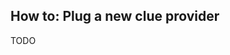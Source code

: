 <!--
SPDX-FileCopyrightText: 2023 Antoine Belvire
SPDX-License-Identifier: GPL-3.0-or-later
-->

## How to: Plug a new clue provider

TODO
